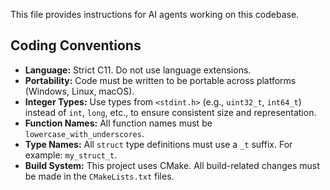 This file provides instructions for AI agents working on this codebase.

## Coding Conventions

- **Language:** Strict C11. Do not use language extensions.
- **Portability:** Code must be written to be portable across platforms (Windows, Linux, macOS).
- **Integer Types:** Use types from `<stdint.h>` (e.g., `uint32_t`, `int64_t`) instead of `int`, `long`, etc., to ensure consistent size and representation.
- **Function Names:** All function names must be `lowercase_with_underscores`.
- **Type Names:** All `struct` type definitions must use a `_t` suffix. For example: `my_struct_t`.
- **Build System:** This project uses CMake. All build-related changes must be made in the `CMakeLists.txt` files.
